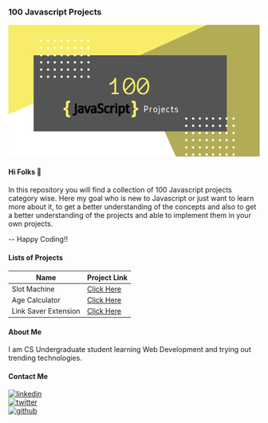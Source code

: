 ### 100 Javascript Projects

[![Banner](https://github.com/thisiskushal31/100-Javascript-Projects/blob/main/Assets/Banner.png?raw=true)](https://github.com/thisiskushal31/100-Javascript-Projects)

#### Hi Folks 👋

In this repository you will find a collection of 100 Javascript projects category wise. Here my goal who is new to Javascript or just want to learn more about it, to get a better understanding of the concepts and also to get a better understanding of the projects and able to implement them in your own projects.         

-- Happy Coding!!      

#### Lists of Projects

| Name   | Project Link |
| ------------- | ------------- |
| Slot Machine  | [Click Here](https://github.com/thisiskushal31/100-Javascript-Projects/blob/main/slot-machine) |
| Age Calculator  | [Click Here](https://github.com/thisiskushal31/100-Javascript-Projects/blob/main/age-calculator)  |
| Link Saver Extension | [Click Here](https://github.com/thisiskushal31/100-Javascript-Projects/blob/main/link-saver-extension)  |

#### About Me

I am CS Undergraduate student learning Web Development and trying out trending technologies.      

#### Contact Me
[![linkedin](https://img.shields.io/badge/linkedin-0A66C2?style=for-the-badge&logo=linkedin&logoColor=white)](https://www.linkedin.com/in/thisiskushalgupta/)      
[![twitter](https://img.shields.io/badge/twitter-1DA1F2?style=for-the-badge&logo=twitter&logoColor=white)](https://twitter.com/thisis_kushal)      
[![github](https://img.shields.io/badge/github-0d1117?style=for-the-badge&logo=github&logoColor=white)](https://github.com/thisiskushal31/)             